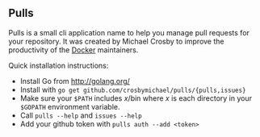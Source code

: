 ## Pulls

Pulls is a small cli application name to help you manage pull requests for your repository.
It was created by Michael Crosby to improve the productivity of the [Docker](https://docker.io) maintainers.


Quick installation instructions:

* Install Go from http://golang.org/
* Install with `go get github.com/crosbymichael/pulls/{pulls,issues}`
* Make sure your `$PATH` includes *x*/bin where *x* is each directory in your `$GOPATH` environment variable.
* Call `pulls --help` and `issues --help`
* Add your github token with `pulls auth --add <token>`

